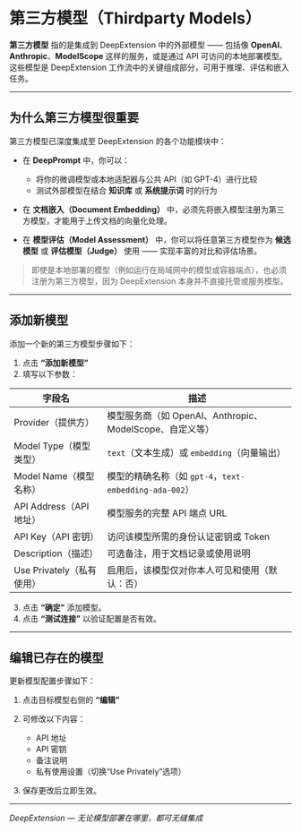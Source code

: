 
# 第三方模型（Thirdparty Models）

**第三方模型** 指的是集成到 DeepExtension 中的外部模型 —— 包括像 **OpenAI**、**Anthropic**、**ModelScope** 这样的服务，或是通过 API 可访问的本地部署模型。这些模型是 DeepExtension 工作流中的关键组成部分，可用于推理、评估和嵌入任务。

---

## 为什么第三方模型很重要

第三方模型已深度集成至 DeepExtension 的各个功能模块中：

- 在 **DeepPrompt** 中，你可以：
  - 将你的微调模型或本地适配器与公共 API（如 GPT-4）进行比较
  - 测试外部模型在结合 **知识库** 或 **系统提示词** 时的行为

- 在 **文档嵌入（Document Embedding）** 中，必须先将嵌入模型注册为第三方模型，才能用于上传文档的向量化处理。

- 在 **模型评估（Model Assessment）** 中，你可以将任意第三方模型作为 **候选模型** 或 **评估模型（Judge）** 使用 —— 实现丰富的对比和评估场景。

> 即使是本地部署的模型（例如运行在局域网中的模型或容器端点），也必须注册为第三方模型，因为 DeepExtension 本身并不直接托管或服务模型。

---

## 添加新模型

添加一个新的第三方模型步骤如下：

1. 点击 **“添加新模型”**
2. 填写以下参数：

| 字段名               | 描述                                                                 |
|----------------------|----------------------------------------------------------------------|
| Provider（提供方）   | 模型服务商（如 OpenAI、Anthropic、ModelScope、自定义等）            |
| Model Type（模型类型）| `text`（文本生成）或 `embedding`（向量输出）                        |
| Model Name（模型名称）| 模型的精确名称（如 `gpt-4`，`text-embedding-ada-002`）              |
| API Address（API 地址）| 模型服务的完整 API 端点 URL                                         |
| API Key（API 密钥）   | 访问该模型所需的身份认证密钥或 Token                                |
| Description（描述）   | 可选备注，用于文档记录或使用说明                                     |
| Use Privately（私有使用）| 启用后，该模型仅对你本人可见和使用（默认：否）                     |

3. 点击 **“确定”** 添加模型。
4. 点击 **“测试连接”** 以验证配置是否有效。

---

## 编辑已存在的模型

更新模型配置步骤如下：

1. 点击目标模型右侧的 **“编辑”**
2. 可修改以下内容：
   - API 地址
   - API 密钥
   - 备注说明
   - 私有使用设置（切换“Use Privately”选项）

3. 保存更改后立即生效。

---

*DeepExtension — 无论模型部署在哪里，都可无缝集成*
